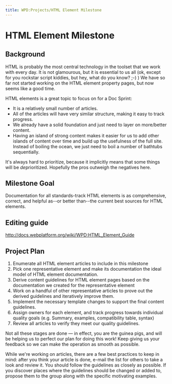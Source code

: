 ```yaml
---
title: WPD:Projects/HTML Element Milestone
---
```

<h1><span class="mw-headline" id="HTML_Element_Milestone">HTML Element Milestone</span></h1>
<h2><span class="mw-headline" id="Background">Background</span></h2>
<p>HTML is probably the most central technology in the toolset that we work with every day. It is not glamourous, but it is essential to us all (ok, except for you rockstar script kiddies, but hey, what do you know?&#160;;-) ) We have so far not started working on the HTML element property pages, but now seems like a good time.
</p><p>HTML elements is a great topic to focus on for a Doc Sprint:
</p>
<ul><li> It is a relatively small number of articles.</li>
<li> All of the articles will have very similar structure, making it easy to track progress.</li>
<li> We already have a solid foundation and just need to layer on more/better content.</li>
<li> Having an island of strong content makes it easier for us to add other islands of content over time and build up the usefulness of the full site. Instead of boiling the ocean, we just need to boil a number of bathtubs sequentially.</li></ul>
<p>It's always hard to prioritize, because it implicitly means that some things will be <i>de</i>prioritized. Hopefully the pros outweigh the negatives here.
</p>
<h2><span class="mw-headline" id="Milestone_Goal">Milestone Goal</span></h2>
<p>Documentation for all standards-track HTML elements is as comprehensive, correct, and helpful as--or better than--the current best sources for HTML elements.
</p>
<h2><span class="mw-headline" id="Editing_guide">Editing guide</span></h2>
<p><a rel="nofollow" class="external free" href="http://docs.webplatform.org/wiki/WPD:HTML_Element_Guide">http://docs.webplatform.org/wiki/WPD:HTML_Element_Guide</a>
</p>
<h2><span class="mw-headline" id="Project_Plan">Project Plan</span></h2>
<ol><li> Enumerate all HTML element articles to include in this milestone</li>
<li> Pick one representative element and make its documentation the ideal model of HTML element documentation.</li>
<li> Derive content guidelines for HTML element pages based on the documentation we created for the representative element</li>
<li> Work on a handful of other representative articles to prove out the derived guidelines and iteratively improve them.</li>
<li> Implement the necessary template changes to support the final content guidelines.</li>
<li> Assign owners for each element, and track progress towards individual quality goals (e.g. Summary, examples, compatibility table, syntax)</li>
<li> Review all articles to verify they meet our quality guidelines.</li></ol>
<p>Not all these stages are done — in effect, you are the guinea pigs, and will be helping us to perfect our plan for doing this work! Keep giving us your feedback so we can make the operation as smooth as possible.
</p><p>While we're working on articles, there are a few best practices to keep in mind: after you think your article is done, e-mail the list for others to take a look and review it. You should follow the guidelines as closely as possible. If you discover places where the guidelines should be changed or added to, propose them to the group along with the specific motivating examples.
</p>
<!-- 
NewPP limit report
CPU time usage: 0.024 seconds
Real time usage: 0.028 seconds
Preprocessor visited node count: 32/1000000
Preprocessor generated node count: 131/1000000
Post‐expand include size: 185/2097152 bytes
Template argument size: 0/2097152 bytes
Highest expansion depth: 5/40
Expensive parser function count: 0/100
-->

<!-- 
Transclusion expansion time report (%,ms,calls,template)
100.00%   14.131      1 - -total
100.00%   14.131      1 - Template:Page_Title
-->

<!-- Saved in parser cache with key wpwiki:pcache:idhash:9527-0!*!*!!*!*!*!esi=1 and timestamp 20150731111107 and revision id 35887
 -->
